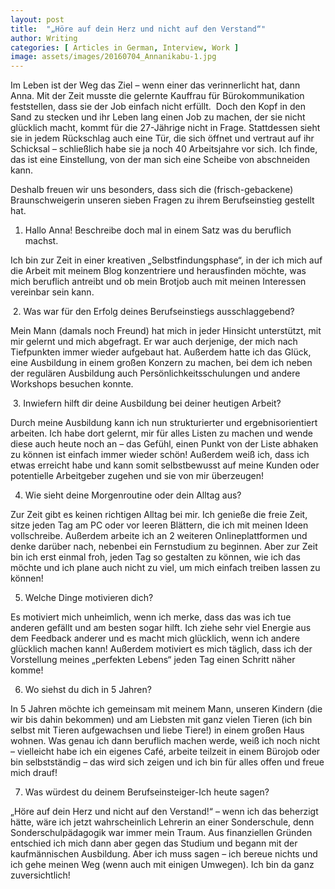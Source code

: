 ```yaml
---
layout: post
title:  "„Höre auf dein Herz und nicht auf den Verstand“"
author: Writing
categories: [ Articles in German, Interview, Work ]
image: assets/images/20160704_Annanikabu-1.jpg
---
```



Im Leben ist der Weg das Ziel – wenn einer das verinnerlicht hat, dann Anna. Mit der Zeit musste die gelernte Kauffrau für Bürokommunikation feststellen, dass sie der Job einfach nicht erfüllt.  Doch den Kopf in den Sand zu stecken und ihr Leben lang einen Job zu machen, der sie nicht glücklich macht, kommt für die 27-Jährige nicht in Frage. Stattdessen sieht sie in jedem Rückschlag auch eine Tür, die sich öffnet und vertraut auf ihr Schicksal – schließlich habe sie ja noch 40 Arbeitsjahre vor sich. Ich finde, das ist eine Einstellung, von der man sich eine Scheibe von abschneiden kann.

Deshalb freuen wir uns besonders, dass sich die (frisch-gebackene) Braunschweigerin unseren sieben Fragen zu ihrem Berufseinstieg gestellt hat.

1. Hallo Anna! Beschreibe doch mal in einem Satz was du beruflich machst.

Ich bin zur Zeit in einer kreativen „Selbstfindungsphase“, in der ich mich auf die Arbeit mit meinem Blog konzentriere und herausfinden möchte, was mich beruflich antreibt und ob mein Brotjob auch mit meinen Interessen vereinbar sein kann.

 2. Was war für den Erfolg deines Berufseinstiegs ausschlaggebend?

Mein Mann (damals noch Freund) hat mich in jeder Hinsicht unterstützt, mit mir gelernt und mich abgefragt. Er war auch derjenige, der mich nach Tiefpunkten immer wieder aufgebaut hat. Außerdem hatte ich das Glück, eine Ausbildung in einem großen Konzern zu machen, bei dem ich neben der regulären Ausbildung auch Persönlichkeitsschulungen und andere Workshops besuchen konnte.

 3. Inwiefern hilft dir deine Ausbildung bei deiner heutigen Arbeit?

Durch meine Ausbildung kann ich nun strukturierter und ergebnisorientiert arbeiten. Ich habe dort gelernt, mir für alles Listen zu machen und wende diese auch heute noch an – das Gefühl, einen Punkt von der Liste abhaken zu können ist einfach immer wieder schön! Außerdem weiß ich, dass ich etwas erreicht habe und kann somit selbstbewusst auf meine Kunden oder potentielle Arbeitgeber zugehen und sie von mir überzeugen!

4. Wie sieht deine Morgenroutine oder dein Alltag aus?

Zur Zeit gibt es keinen richtigen Alltag bei mir. Ich genieße die freie Zeit, sitze jeden Tag am PC oder vor leeren Blättern, die ich mit meinen Ideen vollschreibe. Außerdem arbeite ich an 2 weiteren Onlineplattformen und denke darüber nach, nebenbei ein Fernstudium zu beginnen. Aber zur Zeit bin ich erst einmal froh, jeden Tag so gestalten zu können, wie ich das möchte und ich plane auch nicht zu viel, um mich einfach treiben lassen zu können!

5. Welche Dinge motivieren dich?

Es motiviert mich unheimlich, wenn ich merke, dass das was ich tue anderen gefällt und am besten sogar hilft. Ich ziehe sehr viel Energie aus dem Feedback anderer und es macht mich glücklich, wenn ich andere glücklich machen kann! Außerdem motiviert es mich täglich, dass ich der Vorstellung meines „perfekten Lebens“ jeden Tag einen Schritt näher komme!

6. Wo siehst du dich in 5 Jahren?

In 5 Jahren möchte ich gemeinsam mit meinem Mann, unseren Kindern (die wir bis dahin bekommen) und am Liebsten mit ganz vielen Tieren (ich bin selbst mit Tieren aufgewachsen und liebe Tiere!) in einem großen Haus wohnen. Was genau ich dann beruflich machen werde, weiß ich noch nicht – vielleicht habe ich ein eigenes Café, arbeite teilzeit in einem Bürojob oder bin selbstständig – das wird sich zeigen und ich bin für alles offen und freue mich drauf!

7. Was würdest du deinem Berufseinsteiger-Ich heute sagen?

„Höre auf dein Herz und nicht auf den Verstand!“ – wenn ich das beherzigt hätte, wäre ich jetzt wahrscheinlich Lehrerin an einer Sonderschule, denn Sonderschulpädagogik war immer mein Traum. Aus finanziellen Gründen entschied ich mich dann aber gegen das Studium und begann mit der kaufmännischen Ausbildung. Aber ich muss sagen – ich bereue nichts und ich gehe meinen Weg (wenn auch mit einigen Umwegen). Ich bin da ganz zuversichtlich!

